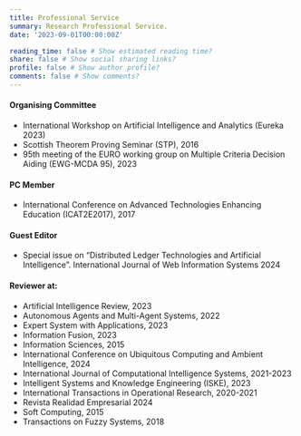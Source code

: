 ```yaml
---
title: Professional Service
summary: Research Professional Service.
date: '2023-09-01T00:00:00Z'

reading_time: false # Show estimated reading time?
share: false # Show social sharing links?
profile: false # Show author profile?
comments: false # Show comments?
---
```


<!--- #### Guest editor -->

#### Organising Committee

-   International Workshop on Artificial Intelligence and Analytics (Eureka 2023)
-   Scottish Theorem Proving Seminar (STP), 2016
-   95th meeting of the EURO working group on Multiple Criteria Decision Aiding (EWG-MCDA 95), 2023

#### PC Member

-   International Conference on Advanced Technologies Enhancing Education (ICAT2E2017), 2017

#### Guest Editor

-   Special issue on “Distributed Ledger Technologies and Artificial Intelligence”. International Journal of Web Information Systems 2024

#### Reviewer at:

-   Artificial Intelligence Review, 2023
-   Autonomous Agents and Multi-Agent Systems, 2022
-   Expert System with Applications, 2023
-   Information Fusion, 2023
-   Information Sciences, 2015
-   International Conference on Ubiquitous Computing and Ambient Intelligence, 2024
-   International Journal of Computational Intelligence Systems, 2021-2023
-   Intelligent Systems and Knowledge Engineering (ISKE), 2023
-   International Transactions in Operational Research, 2020-2021
-   Revista Realidad Empresarial 2024
-   Soft Computing, 2015
-   Transactions on Fuzzy Systems, 2018
